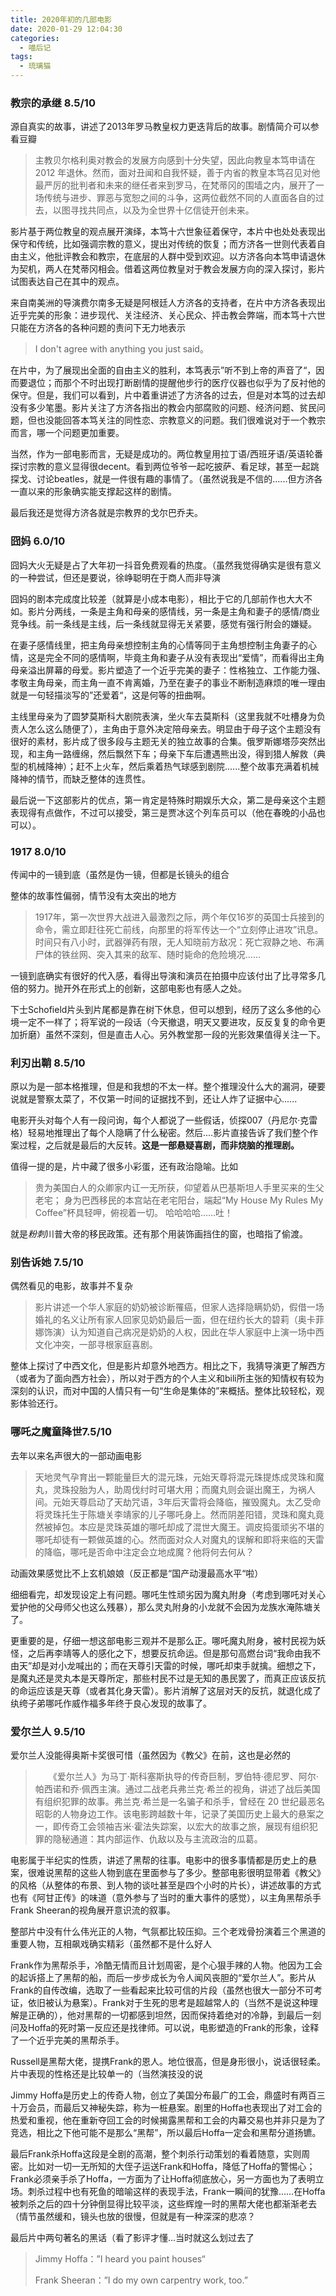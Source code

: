 ```yaml
---
title: 2020年初的几部电影
date: 2020-01-29 12:04:30
categories:
  - 喵后记
tags:
  - 琉璃猫
---
```


### 教宗的承继 8.5/10

源自真实的故事，讲述了2013年罗马教皇权力更迭背后的故事。剧情简介可以参看豆瓣

> 主教贝尔格利奥对教会的发展方向感到十分失望，因此向教皇本笃申请在 2012 年退休。然而，面对丑闻和自我怀疑，善于内省的教皇本笃召见对他最严厉的批判者和未来的继任者来到罗马，在梵蒂冈的围墙之内，展开了一场传统与进步、罪恶与宽恕之间的斗争，这两位截然不同的人直面各自的过去，以图寻找共同点，以及为全世界十亿信徒开创未来。

影片基于两位教皇的观点展开演绎，本笃十六世象征着保守，本片中也处处表现出保守和传统，比如强调宗教的意义，提出对传统的恢复；而方济各一世则代表着自由主义，他批评教会和教宗，在底层的人群中受到欢迎。以方济各向本笃申请退休为契机，两人在梵蒂冈相会。借着这两位教皇对于教会发展方向的深入探讨，影片试图表达自己在其中的观点。

来自南美洲的导演费尔南多无疑是阿根廷人方济各的支持者，在片中方济各表现出近乎完美的形象：进步现代、关注经济、关心民众、抨击教会弊端，而本笃十六世只能在方济各的各种问题的责问下无力地表示

> I don't agree with anything you just said。

在片中，为了展现出全面的自由主义的胜利，本笃表示”听不到上帝的声音了“，因而要退位；而那个不时出现打断剧情的提醒他步行的医疗仪器也似乎为了反衬他的保守。但是，我们可以看到，片中着重讲述了方济各的过去，但是对本笃的过去却没有多少笔墨。影片关注了方济各指出的教会内部腐败的问题、经济问题、贫民问题，但也没能回答本笃关注的同性恋、宗教意义的问题。我们很难说对于一个教宗而言，哪一个问题更加重要。

当然，作为一部电影而言，无疑是成功的。两位教皇用拉丁语/西班牙语/英语轮番探讨宗教的意义显得很decent。看到两位爷爷一起吃披萨、看足球，甚至一起跳探戈、讨论beatles，就是一件很有趣的事情了。（虽然说我是不信的......但方济各一直以来的形象确实能支撑起这样的剧情。

最后我还是觉得方济各就是宗教界的戈尔巴乔夫。

### 囧妈 6.0/10

囧妈大火无疑是占了大年初一抖音免费观看的热度。（虽然我觉得确实是很有意义的一种尝试，但还是要说，徐峥聪明在于商人而非导演

囧妈的剧本完成度比较差（就算是小成本电影），相比于它的几部前作也大大不如。影片分两线，一条是主角和母亲的感情线，另一条是主角和妻子的感情/商业竞争线。前一条线是主线，后一条线就显得无关紧要，感觉有强行附会的嫌疑。

在妻子感情线里，把主角母亲想控制主角的心情等同于主角想控制主角妻子的心情，这是完全不同的感情啊，毕竟主角和妻子从没有表现出“爱情”，而看得出主角母亲溢出屏幕的母爱。影片塑造了一个近乎完美的妻子：性格独立、工作能力强、孝敬主角母亲，而主角一直不肯离婚，乃至在妻子的事业不断制造麻烦的唯一理由就是一句轻描淡写的”还爱着“，这是何等的扭曲啊。

主线里母亲为了圆梦莫斯科大剧院表演，坐火车去莫斯科（这里我就不吐槽身为负责人怎么这么随便了），主角由于意外决定陪母亲去。明显由于母子这个主题没有很好的素材，影片成了很多段与主题无关的独立故事的合集。俄罗斯娜塔莎突然出现，和主角一路缠绵，然后飘然下车；母亲下车后遭遇熊出没，得到猎人解救（典型的机械降神）；赶不上火车，然后乘着热气球感到剧院......整个故事充满着机械降神的情节，而缺乏整体的连贯性。

最后说一下这部影片的优点，第一肯定是特殊时期娱乐大众，第二是母亲这个主题表现得有点做作，不过可以接受，第三是贾冰这个列车员可以（他在春晚的小品也可以）。

### 1917 8.0/10

传闻中的一镜到底（虽然是伪一镜，但都是长镜头的组合

整体的故事性偏弱，情节没有太突出的地方

> 1917年，第一次世界大战进入最激烈之际，两个年仅16岁的英国士兵接到的命令，需立即赶往死亡前线，向那里的将军传达一个“立刻停止进攻”讯息。 时间只有八小时，武器弹药有限，无人知晓前方敌况：死亡寂静之地、布满尸体的铁丝网、突入其来的敌军、随时毙命的危险境况…… 

一镜到底确实有很好的代入感，看得出导演和演员在拍摄中应该付出了比寻常多几倍的努力。抛开外在形式上的创新，这部电影也有感人之处。

下士Schofield片头到片尾都是靠在树下休息，但可以想到，经历了这么多他的心境一定不一样了；将军说的一段话（今天撤退，明天又要进攻，反反复复的命令更加折磨）虽然不深刻，但是直击人心。另外教堂那一段的光影效果值得关注一下。

### 利刃出鞘  8.5/10

原以为是一部本格推理，但是和我想的不太一样。整个推理没什么大的漏洞，硬要说就是警察太菜了，不仅第一时间的证据找不到，还让人炸了证据中心......

电影开头对每个人有一段问询，每个人都说了一些假话，侦探007（丹尼尔·克雷格）轻易地推理出了每个人隐瞒了什么秘密。然后....影片直接告诉了我们整个作案过程，之后就是最后的大反转。**这是一部悬疑喜剧，而非烧脑的推理剧。**

值得一提的是，片中藏了很多小彩蛋，还有政治隐喻。比如

> 贵为美国白人的众卿家内讧一无所获，仰望着从巴基斯坦人手里买来的生父老宅； 身为巴西移民的本宫站在老宅阳台，端起“My House My Rules My Coffee”杯具轻呷，俯视着一切。 哈哈哈哈……吐！

就是*粉刺*川普大帝的移民政策。还有那个用装饰画挡住的窗，也暗指了偷渡。

### 别告诉她 7.5/10

偶然看见的电影，故事并不复杂

> 影片讲述一个华人家庭的奶奶被诊断罹癌，但家人选择隐瞒奶奶，假借一场婚礼的名义让所有家人回家见奶奶最后一面，但在纽约长大的碧莉（奥卡菲娜饰演）认为知道自己病况是奶奶的人权，因此在华人家庭中上演一场中西文化冲突，一部寻根家庭喜剧。

整体上探讨了中西文化，但是影片却意外地西方。相比之下，我猜导演更了解西方（或者为了面向西方社会），所以对于西方的个人主义和bili所主张的知情权有较为深刻的认识，而对中国的人情只有一句“生命是集体的”来概括。整体比较轻松，观影体验还行。

### 哪吒之魔童降世7.5/10

去年以来名声很大的一部动画电影

> 天地灵气孕育出一颗能量巨大的混元珠，元始天尊将混元珠提炼成灵珠和魔丸，灵珠投胎为人，助周伐纣时可堪大用；而魔丸则会诞出魔王，为祸人间。元始天尊启动了天劫咒语，3年后天雷将会降临，摧毁魔丸。太乙受命将灵珠托生于陈塘关李靖家的儿子哪吒身上。然而阴差阳错，灵珠和魔丸竟然被掉包。本应是灵珠英雄的哪吒却成了混世大魔王。调皮捣蛋顽劣不堪的哪吒却徒有一颗做英雄的心。然而面对众人对魔丸的误解和即将来临的天雷的降临，哪吒是否命中注定会立地成魔？他将何去何从？

动画效果感觉比不上玄机娘娘（反正都是“国产动漫最高水平“啦）

细细看完，却发现设定上有问题。哪吒生性顽劣因为魔丸附身（考虑到哪吒对关心爱护他的父母师父也这么残暴），那么灵丸附身的小龙就不会因为龙族水淹陈塘关了。

更重要的是，仔细一想这部电影三观并不是那么正。哪吒魔丸附身，被村民视为妖怪，之后再李靖等人的感化之下，想要反抗命运。但是那句高燃台词“我命由我不由天”却是对小龙喊出的；而在天尊引天雷的时候，哪吒却束手就擒。细想之下，是魔丸还是灵丸本是天尊所定，那些村民不过是无知的愚民罢了，而真正应该反抗的命运应该是天尊（或者其化身天雷）。影片消解了这层对天的反抗，就退化成了纨绔子弟哪吒作威作福多年终于良心发现的故事了。

### 爱尔兰人 9.5/10

爱尔兰人没能得奥斯卡奖很可惜（虽然因为《教父》在前，这也是必然的

> 　　《爱尔兰人》为马丁·斯科塞斯执导的传奇巨制，罗伯特·德尼罗、阿尔·帕西诺和乔·佩西主演。通过二战老兵弗兰克·希兰的视角，讲述了战后美国有组织犯罪的故事。弗兰克·希兰是一名骗子和杀手，曾经在 20 世纪最恶名昭彰的人物身边工作。该电影跨越数十年，记录了美国历史上最大的悬案之一，即传奇工会领袖吉米·霍法失踪案，以宏大的故事之旅，展现有组织犯罪的隐秘通道：其内部运作、仇敌以及与主流政治的瓜葛。

电影属于半纪实的性质，讲述了黑帮的往事。电影中的很多事情都是历史上的悬案，很难说黑帮的这些人物到底在里面参与了多少。整部电影很明显带着《教父》的风格（从整体的布景、到人物的谈吐甚至是四个小时的片长），讲述故事的方式也有《阿甘正传》的味道（意外参与了当时的重大事件的感觉），以主角黑帮杀手Frank Sheeran的视角展开意识流的叙事。

整部片中没有什么伟光正的人物，气氛都比较压抑。三个老戏骨扮演着三个黑道的重要人物，互相飙戏确实精彩（虽然都不是什么好人

Frank作为黑帮杀手，冷酷无情而且计划周密，是个心狠手辣的人物。他因为工会的起诉搭上了黑帮的船，而后一步步成长为令人闻风丧胆的“爱尔兰人”。影片从Frank的自传改编，选取了一些看起来比较可信的片段（虽然也很大一部分不可考证，依旧被认为悬案）。Frank对于生死的思考是超越常人的（当然不是说这种理解是正确的），他对黑帮的一切都感到坦然，因而保持着绝对的冷静，到最后一刻问及Hoffa的死时第一反应还是找律师。可以说，电影塑造的Frank的形象，诠释了一个近乎完美的黑帮杀手。

Russell是黑帮大佬，提携Frank的恩人。地位很高，但是身形很小，说话很轻柔。片中表现的性格还是比较单一的（当然演技没的说

Jimmy Hoffa是历史上的传奇人物，创立了美国分布最广的工会，鼎盛时有两百三十万会员，而最后又神秘失踪，称为一桩悬案。剧里的Hoffa也表现出了对工会的热爱和重视，他在重新夺回工会的时候揭露黑帮和工会的内幕交易也并非只是为了竞选，相比之下他可能不是那么“黑帮”，所以最后Hoffa一定会和黑帮分道扬镳。

最后Frank杀Hoffa这段是全剧的高潮，整个刺杀行动策划的看着随意，实则周密。比如对一切一无所知的大侄子运送Frank和Hoffa，降低了Hoffa的警惕心；Frank必须亲手杀了Hoffa，一方面为了让Hoffa彻底放心，另一方面也为了表明立场。刺杀过程中也有死鱼的暗喻这样的表现手法，Frank一瞬间的犹豫......在Hoffa被刺杀之后的四十分钟倒显得比较平淡，这些辉煌一时的黑帮大佬也都渐渐老去（情节虽然缓和，镜头也放的很慢，但就是有一种深深的悲凉？

最后片中两句著名的黑话（看了影评才懂...当时就这么划过去了

> Jimmy Hoffa：”I heard you paint houses“
>
> Frank Sheeran：”I do my own carpentry work, too.” 